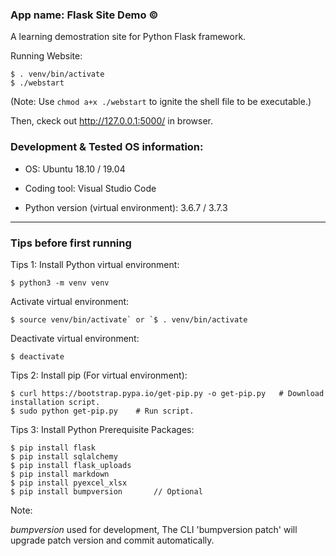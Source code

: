 ### App name: Flask Site Demo &copy;

A learning demostration site for Python Flask framework.

Running Website:

```
$ . venv/bin/activate
$ ./webstart
```

(Note: Use `chmod a+x ./webstart` to ignite the shell file to be executable.)

Then, ckeck out http://127.0.0.1:5000/ in browser.



### Development & Tested OS information:

- OS: Ubuntu 18.10 / 19.04

- Coding tool: Visual Studio Code

- Python version (virtual environment): 3.6.7 / 3.7.3



***

### Tips before first running

Tips 1: Install Python virtual environment:

```
$ python3 -m venv venv
```

Activate virtual environment:

```
$ source venv/bin/activate` or `$ . venv/bin/activate
```

Deactivate virtual environment:

```
$ deactivate
```


Tips 2: Install pip (For virtual environment):

```
$ curl https://bootstrap.pypa.io/get-pip.py -o get-pip.py   # Download installation script.
$ sudo python get-pip.py    # Run script.

```


Tips 3: Install Python Prerequisite Packages: 

```
$ pip install flask
$ pip install sqlalchemy
$ pip install flask_uploads
$ pip install markdown
$ pip install pyexcel_xlsx
$ pip install bumpversion       // Optional
```

Note: 

*bumpversion* used for development, The CLI 'bumpversion patch' will upgrade patch version and commit automatically.
